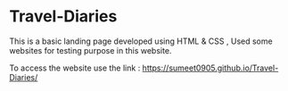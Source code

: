 # Travel-Diaries
This is a basic landing page developed using HTML &amp; CSS , Used some websites for testing purpose in this website. 

To access the website use the link : https://sumeet0905.github.io/Travel-Diaries/
